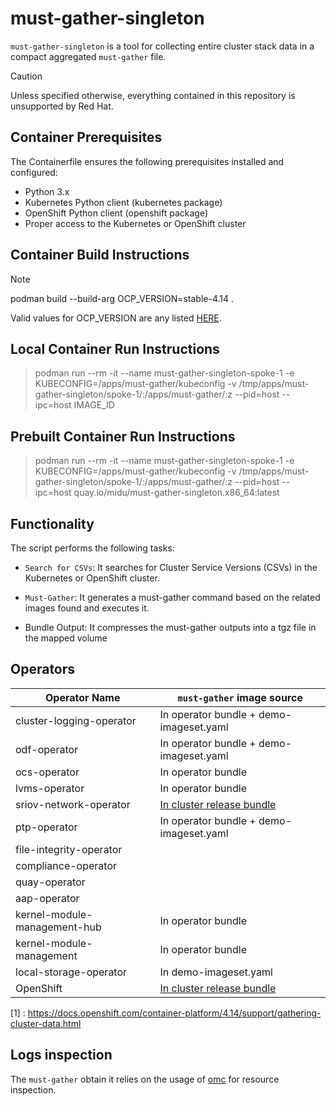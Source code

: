# must-gather-singleton

`must-gather-singleton` is a tool for collecting entire cluster stack data in a compact aggregated `must-gather` file.

> [!CAUTION]
> Unless specified otherwise, everything contained in this repository is unsupported by Red Hat.

## Container Prerequisites

The Containerfile ensures the following prerequisites installed and configured:

- Python 3.x
- Kubernetes Python client (kubernetes package)
- OpenShift Python client (openshift package)
- Proper access to the Kubernetes or OpenShift cluster

## Container Build Instructions

> [!NOTE]  
> podman build --build-arg OCP_VERSION=stable-4.14 .

Valid values for OCP_VERSION are any listed [HERE](https://mirror.openshift.com/pub/openshift-v4/clients/ocp/).

## Local Container Run Instructions

> podman run --rm -it --name must-gather-singleton-spoke-1 -e KUBECONFIG=/apps/must-gather/kubeconfig -v /tmp/apps/must-gather-singleton/spoke-1/:/apps/must-gather/:z --pid=host --ipc=host IMAGE_ID

## Prebuilt Container Run Instructions

> podman run --rm -it --name must-gather-singleton-spoke-1 -e KUBECONFIG=/apps/must-gather/kubeconfig -v /tmp/apps/must-gather-singleton/spoke-1/:/apps/must-gather/:z --pid=host --ipc=host quay.io/midu/must-gather-singleton.x86_64:latest

## Functionality
The script performs the following tasks:

- `Search for CSVs`: It searches for Cluster Service Versions (CSVs) in the Kubernetes or OpenShift cluster.

- `Must-Gather`: It generates a must-gather command based on the related images found and executes it.

- Bundle Output: It compresses the must-gather outputs into a tgz file in the mapped volume 


## Operators 

| Operator Name              | `must-gather` image source  |
|----------------------------|---------------------------|
| cluster-logging-operator   | In operator bundle + demo-imageset.yaml       |
| odf-operator               | In operator bundle + demo-imageset.yaml       |
| ocs-operator               | In operator bundle        |
| lvms-operator              | In operator bundle        |
| sriov-network-operator     | [In cluster release bundle](https://github.com/openshift/must-gather) |
| ptp-operator               | In operator bundle + demo-imageset.yaml       |
| file-integrity-operator    |
| compliance-operator        |
| quay-operator              |
| aap-operator               |
| kernel-module-management-hub |In operator bundle        |
| kernel-module-management   |  In operator bundle        |
| local-storage-operator     | In demo-imageset.yaml      |
| OpenShift                  | [In cluster release bundle](https://github.com/openshift/must-gather) |

[1] : https://docs.openshift.com/container-platform/4.14/support/gathering-cluster-data.html



## Logs inspection

The `must-gather` obtain it relies on the usage of [omc](https://github.com/gmeghnag/omc)  for resource inspection.
